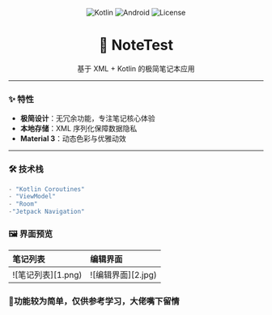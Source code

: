 <p align="center">
  <img src="https://img.shields.io/badge/Kotlin-1.9.0-purple?logo=kotlin" alt="Kotlin">
  <img src="https://img.shields.io/badge/Android-API_24+-3DDC84?logo=android" alt="Android">
  <img src="https://img.shields.io/github/license/lightningrealm/NoteTest?color=blue" alt="License">
</p>


<h1 align="center">📝 NoteTest</h1>
<p align="center">基于 XML + Kotlin 的极简笔记本应用</p>

---

### ✨ 特性

- **极简设计**：无冗余功能，专注笔记核心体验  
- **本地存储**：XML 序列化保障数据隐私  
- **Material 3**：动态色彩与优雅动效  

---

### 🛠️ 技术栈

```kotlin
- "Kotlin Coroutines"
- "ViewModel"
- "Room"
-"Jetpack Navigation"
```

### 🖼️ 界面预览

| 笔记列表                                                     | 编辑界面                                                     |
| :----------------------------------------------------------- | :----------------------------------------------------------- |
| ![笔记列表][1.png) | ![编辑界面][2.jpg) |



### 🎨功能较为简单，仅供参考学习，大佬嘴下留情

